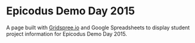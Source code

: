 # Epicodus Demo Day 2015

A page built with [Gridspree.io](http://gridspree.io/) and Google Spreadsheets to display student project information for Epicodus Demo Day 2015.
